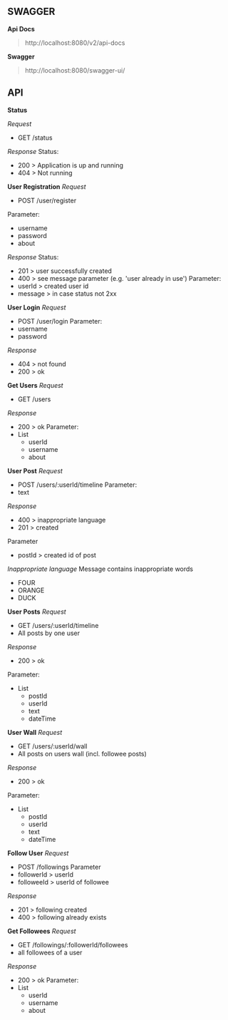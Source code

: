 ## SWAGGER

**Api Docs**
> http://localhost:8080/v2/api-docs

**Swagger**
> http://localhost:8080/swagger-ui/
    
## API

**Status**

*Request*
* GET /status

*Response*
Status:
* 200 > Application is up and running
* 404 > Not running 

**User Registration**
*Request*
* POST /user/register

Parameter:
* username
* password
* about

*Response*
Status:
* 201 > user successfully created
* 400 > see message parameter (e.g. 'user already in use')
Parameter:
* userId > created user id
* message > in case status not 2xx

**User Login**
*Request*
* POST /user/login
Parameter:
* username
* password

*Response*
* 404 > not found
* 200 > ok

**Get Users**
*Request*
* GET /users

*Response*
* 200 > ok
Parameter:
* List
    * userId
    * username
    * about

**User Post**
*Request*
* POST /users/:userId/timeline
Parameter:
* text

*Response*
* 400 > inappropriate language
* 201 > created

Parameter
* postId > created id of post

*Inappropriate language*
Message contains inappropriate words
* FOUR
* ORANGE
* DUCK

**User Posts**
*Request*
* GET /users/:userId/timeline
* All posts by one user

*Response*
* 200 > ok

Parameter:
* List
    * postId
    * userId
    * text
    * dateTime

**User Wall**
*Request*
* GET /users/:userId/wall
* All posts on users wall (incl. followee posts)

*Response*
* 200 > ok

Parameter:
* List
    * postId
    * userId
    * text
    * dateTime

**Follow User**
*Request*
* POST /followings
Parameter
* followerId > userId
* followeeId > userId of followee

*Response*
* 201 > following created
* 400 > following already exists

**Get Followees**
*Request*
* GET /followings/:followerId/followees
* all followees of a user

*Response*
* 200 > ok
Parameter:
* List
    * userId
    * username
    * about



